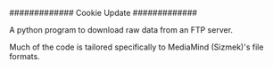 #############
Cookie Update
#############

A python program to download raw data from an FTP server.

Much of the code is tailored specifically to MediaMind (Sizmek)'s file formats.
